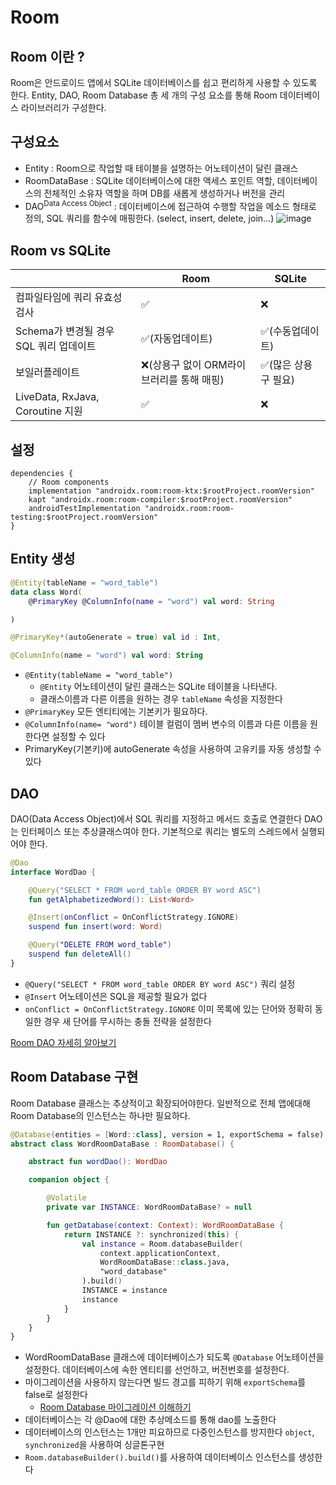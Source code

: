 # Room

## Room 이란 ?
Room은 안드로이드 앱에서 SQLite 데이터베이스를 쉽고 편리하게 사용할 수 있도록 한다. 
Entity, DAO, Room Database 총 세 개의 구성 요소를 통해 Room 데이터베이스 라이브러리가 구성한다.


## 구성요소
- Entity : Room으로 작업할 때 테이블을 설명하는 어노테이션이 달린 클래스
- RoomDataBase : SQLite 데이터베이스에 대한 액세스 포인트 역할, 데이터베이스의 전체적인 소유자 역할을 하며 DB를 새롭게 생성하거나 버전을 관리
- DAO<sup>Data Access Object</sup> : 데이터베이스에 접근하여 수행할 작업을 메소드 형태로 정의, SQL 쿼리를 함수에 매핑한다. (select, insert, delete, join...)
![image](https://user-images.githubusercontent.com/39984656/115577616-8d8b2a00-a2ff-11eb-9c84-7d90a1ed1a63.png)


## Room vs SQLite
|| Room | SQLite |
|----|----|----|
|컴파일타임에 쿼리 유효성 검사 | ✅ | ❌ | 
|Schema가 변경될 경우 SQL 쿼리 업데이트| ✅(자동업데이트) | ✅(수동업데이트)|
|보일러플레이트| ❌(상용구 없이 ORM라이브러리를 통해 매핑) | ✅(많은 상용구 필요)|
|LiveData, RxJava, Coroutine 지원| ✅ | ❌|


## 설정
```
dependencies { 
    // Room components
    implementation "androidx.room:room-ktx:$rootProject.roomVersion"
    kapt "androidx.room:room-compiler:$rootProject.roomVersion"
    androidTestImplementation "androidx.room:room-testing:$rootProject.roomVersion"
}
```


## Entity 생성
```kotlin
@Entity(tableName = "word_table")
data class Word(
    @PrimaryKey @ColumnInfo(name = "word") val word: String

)
```

```kotlin
@PrimaryKey*(autoGenerate = true) val id : Int,

@ColumnInfo(name = "word") val word: String
```

- `@Entity(tableName = "word_table")` 
    - `@Entity` 어노테이션이 달린 클래스는 SQLite 테이블을 나타낸다. 
    - 클래스이름과 다른 이름을 원하는 경우 `tableName` 속성을 지정한다
- `@PrimaryKey` 모든 엔티티에는 기본키가 필요하다.
- `@ColumnInfo(name= "word")` 테이블 컬럼이 멤버 변수의 이름과 다른 이름을 원한다면 설정할 수 있다
- PrimaryKey(기본키)에 autoGenerate 속성을 사용하여 고유키를 자동 생성할 수 있다


## DAO
DAO(Data Access Object)에서 SQL 쿼리를 지정하고 메서드 호출로 연결한다
DAO는 인터페이스 또는 추상클래스여야 한다.
기본적으로 쿼리는 별도의 스레드에서 실행되어야 한다.

```kotlin
@Dao
interface WordDao {

    @Query("SELECT * FROM word_table ORDER BY word ASC")
    fun getAlphabetizedWord(): List<Word>

    @Insert(onConflict = OnConflictStrategy.IGNORE)
    suspend fun insert(word: Word)

    @Query("DELETE FROM word_table")
    suspend fun deleteAll()
}
```
- `@Query("SELECT * FROM word_table ORDER BY word ASC")` 쿼리 설정
- `@Insert` 어노테이션은 SQL을 제공할 필요가 없다
- `onConflict = OnConflictStrategy.IGNORE` 이미 목록에 있는 단어와 정확히 동일한 경우 새 단어를 무시하는 충돌 전략을 설정한다

[Room DAO 자세히 알아보기](https://developer.android.com/training/data-storage/room/accessing-data.html)


## Room Database 구현
Room Database 클래스는 추상적이고 확장되어야한다.
일반적으로 전체 앱에대해 Room Database의 인스턴스는 하나만 필요하다.

```kotlin
@Database(entities = [Word::class], version = 1, exportSchema = false)
abstract class WordRoomDataBase : RoomDatabase() {

    abstract fun wordDao(): WordDao

    companion object {

        @Volatile
        private var INSTANCE: WordRoomDataBase? = null

        fun getDatabase(context: Context): WordRoomDataBase {
            return INSTANCE ?: synchronized(this) {
                val instance = Room.databaseBuilder(
                    context.applicationContext,
                    WordRoomDataBase::class.java,
                    "word_database"
                ).build()
                INSTANCE = instance
                instance
            }
        }
    }
}
```

- WordRoomDataBase 클래스에 데이터베이스가 되도록 `@Database` 어노테이션을 설정한다. 데이터베이스에 속한 엔티티를 선언하고, 버전번호를 설정한다. 
- 마이그레이션을 사용하지 않는다면 빌드 경고를 피하기 위해 `exportSchema`를 false로 설정한다
    - [Room Database 마이그레이션 이해하기](https://medium.com/androiddevelopers/understanding-migrations-with-room-f01e04b07929)
- 데이터베이스는 각 @Dao에 대한 추상메소드를 통해 dao를 노출한다
- 데이터베이스의 인스턴스는 1개만 피요하므로 다중인스턴스를 방지한다 `object`, `synchronized`을 사용하여 싱글톤구현
- `Room.databaseBuilder().build()`를 사용하여 데이터베이스 인스턴스를 생성한다
